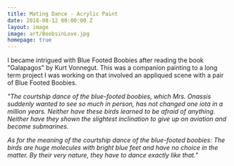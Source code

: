 ```yaml
---
title: Mating Dance - Acrylic Paint
date: 2018-08-12 00:00:00 Z
layout: image
image: art/BoobsinLove.jpg
homepage: true
---
```


I became intrigued with Blue Footed Boobies after reading the book "Galapagos" by Kurt Vonnegut. This was a companion painting to a long term project I was working on that involved an appliqued scene with a pair of Blue Footed Boobies. 


_"The courtship dance of the blue-footed boobies, which Mrs. Onassis suddenly wanted to see so much in person, has not changed one iota in a million years. Neither have these birds learned to be afraid of anything. Neither have they shown the slightest inclination to give up on aviation and become submarines._

_As for the meaning of the courtship dance of the blue-footed boobies: The birds are huge molecules with bright blue feet and have no choice in the matter. By their very nature, they have to dance exactly like that."_
